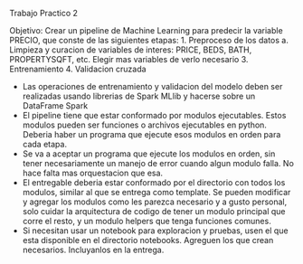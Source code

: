 Trabajo Practico 2

Objetivo: Crear un pipeline de Machine Learning para predecir la variable PRECIO, que conste de las siguientes etapas:
    1. Preproceso de los datos
        a. Limpieza y curacion de variables de interes: PRICE, BEDS, BATH, PROPERTYSQFT, etc. Elegir mas variables de verlo necesario
    3. Entrenamiento
    4. Validacion cruzada


- Las operaciones de entrenamiento y validacion del modelo deben ser realizadas usando librerias de Spark MLlib y hacerse sobre un DataFrame Spark
- El pipeline tiene que estar conformado por modulos ejecutables. Estos modulos pueden ser funciones o archivos ejecutables en python. Deberia haber un programa que ejecute esos modulos en orden para cada etapa. 
- Se va a aceptar un programa que ejecute los modulos en orden, sin tener necesariamente un manejo de error cuando algun modulo falla. No hace falta mas orquestacion que esa.
- El entregable deberia estar conformado por el directorio con todos los modulos, similar al que se entrega como template. Se pueden modificar y agregar los modulos como les parezca necesario y a gusto personal, solo cuidar la arquitectura de codigo de tener un modulo principal que corre el resto, y un modulo helpers que tenga funciones comunes.
- Si necesitan usar un notebook para exploracion y pruebas, usen el que esta disponible en el directorio notebooks. Agreguen los que crean necesarios. Incluyanlos en la entrega. 